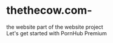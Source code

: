 # thethecow.com-
the website part of the website project<br>
Let's get started with PornHub Premium

